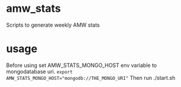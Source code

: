 # amw_stats
Scripts to generate weekly AMW stats

# usage
Before using set AMW_STATS_MONGO_HOST env variable to mongodatabase uri. 
`export AMW_STATS_MONGO_HOST="mongodb://THE_MONGO_URI"`
Then run ./start.sh

